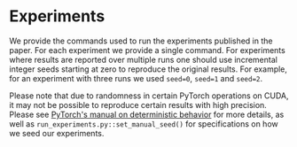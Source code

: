 # Experiments

We provide the commands used to run the experiments published in the paper. For each experiment we provide a single command. For experiments where results are reported over multiple runs one should use incremental integer seeds starting at zero to reproduce the original results. For example, for an experiment with three runs we used `seed=0`, `seed=1` and `seed=2`.

Please note that due to randomness in certain PyTorch operations on CUDA, it may not be possible to reproduce certain results with high precision. Please see [PyTorch's manual on deterministic behavior](https://pytorch.org/docs/stable/notes/randomness.html) for more details, as well as `run_experiments.py::set_manual_seed()` for specifications on how we seed our experiments.